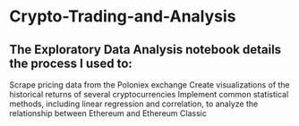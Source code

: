 # Crypto-Trading-and-Analysis
## The Exploratory Data Analysis notebook details the process I used to:
Scrape pricing data from the Poloniex exchange
Create visualizations of the historical returns of several cryptocurrencies
Implement common statistical methods, including linear regression and correlation, to analyze the relationship between Ethereum and Ethereum Classic
